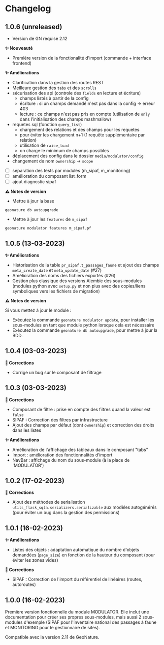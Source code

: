 # Changelog

## 1.0.6 (unreleased)


- Version de GN  requise 2.12

**✨ Nouveauté**
- Première version de la fonctionalité d'import (commande + interface frontend)

**✨ Améliorations**

- Clarification dans la gestion des routes REST
- Meilleure gestion des `tabs` et des `scrolls`
- sécurisation des api (controle des `fields` en lecture et écriture)
  - champs listés à partir de la config 
  - écriture : si un champs demandé n'est pas dans la config -> erreur 403
  - lecture : ce champs n'est pas pris en compte (utilisation de `only` dans l'initialisation des champs mashmallow)
- requetes sql (fonction `query_list`)
    - chargement des relations et des champs pour les requetes
    - pour éviter les chargement n+1 (1 requête supplémentaire par relation)
    - utilisation de `raise_load`
    - on charge le minimum de champs possibles
- déplacement des config dans le dossier `media/modulator/config`
- changement de nom `ownership` -> `scope`
- [ ] separation des tests par modules (m_sipaf, m_monitoring)
- [ ] amélioration du composant list_form
- [ ] ajout diagnostic sipaf

**⚠️ Notes de version**

- Mettre à jour la base

```
geonature db autoupgrade
```

- Mettre à jour les `features` de `m_sipaf`

```
geonature modulator features m_sipaf.pf
```


## 1.0.5 (13-03-2023)

**✨ Améliorations**

- Historisation de la table `pr_sipaf.t_passages_faune` et ajout des champs `meta_create_date` et `meta_update_date` (#27)
- Amélioration des noms des fichiers exportés (#26)
- Gestion plus classique des versions Alembic des sous-modules (modules python avec `setup.py` et non plus avec des copies/liens symboliques vers les fichiers de migration)

**⚠️ Notes de version**

Si vous mettez à jour le module :

- Exécutez la commande `geonature modulator update`, pour installer les sous-modules en tant que module python lorsque cela est nécessaire
- Exécutez la commande `geonature db autoupgrade`, pour mettre à jour la BDD.

## 1.0.4 (03-03-2023)

**🐛 Corrections**

- Corrige un bug sur le composant de filtrage

## 1.0.3 (03-03-2023)

**🐛 Corrections**

- Composant de filtre : prise en compte des filtres quand la valeur est `false`
- SIPAF : Correction des filtres par infrastructure
- Ajout des champs par défaut (dont `ownership`) et correction des droits dans les listes

**✨ Améliorations**

- Amélioration de l'affichage des tableaux dans le composant "tabs"
- Import : amélioration des fonctionnalités d'import
- NavBar : affichage du nom du sous-module (à la place de 'MODULATOR')

## 1.0.2 (17-02-2023)

**🐛 Corrections**

- Ajout des méthodes de serialisation `utils_flask_sqla.serializers.serializable` aux modèles autogénérés (pour éviter un bug dans la gestion des permissions)

## 1.0.1 (16-02-2023)

**✨ Améliorations**

- Listes des objets : adaptation automatique du nombre d'objets demandées (`page_size`) en fonction de la hauteur du composant (pour éviter les zones vides)

**🐛 Corrections**

- SIPAF : Correction de l'import du référentiel de linéaires (routes, autoroutes)

## 1.0.0 (16-02-2023)

Première version fonctionnelle du module MODULATOR.
Elle inclut une documentation pour créer ses propres sous-modules, mais aussi 2 sous-modules d'exemple (SIPAF pour l'inventaire national des passages à faune et MONITORING pour le gestionnaire de sites).

Compatible avec la version 2.11 de GeoNature.
